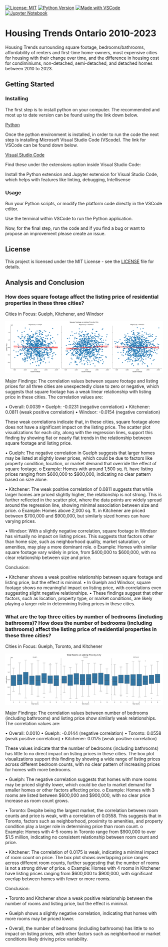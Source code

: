 [![License: MIT](https://img.shields.io/badge/License-MIT-yellow.svg)](https://opensource.org/licenses/MIT) [![Python Version](https://img.shields.io/badge/python-3.7-blue.svg)](https://www.python.org/downloads/release/python-370/) [![Made with VSCode](https://img.shields.io/badge/Made%20with-VSCode-1f425f.svg)](https://code.visualstudio.com/) [![Jupyter Notebook](https://img.shields.io/badge/Made%20with-Jupyter-blue.svg)](https://jupyter.org/) 

# Housing Trends Ontario 2010-2023

Housing Trends surrounding square footage, bedrooms/bathrooms, affordability of renters and first-time home-owners, most expensive cities for housing with their change over time, and the difference in housing cost for condiminiums, non-detached, semi-detached, and detached homes between 2010 to 2023.

## Getting Started

### Installing

The first step is to install python on your computer. The recommended and most up to date version can be found using the link down below.

[Python](https://www.python.org/downloads/)

Once the python environment is installed, in order to run the code the next step is installing Microsoft Visual Studio Code (VScode). The link for VSCode can be found down below.

[Visual Studio Code](https://code.visualstudio.com/)

Find these under the extensions option inside Visual Studio Code:

  Install the Python extension and Jupyter extension for Visual Studio Code, which helps with features 
  like linting, debugging, Intellisense

### Usage

Run your Python scripts, or modify the platform code directly in the VSCode editor.

Use the terminal within VSCode to run the Python application.

Now, for the final step, run the code and if you find a bug or want to propose an improvement please create an issue.

## License

This project is licensed under the MIT License - see the [LICENSE](LICENSE) file for details.

## Analysis and Conclusion

### How does square footage affect the listing price of residential properties in these three cities?

Cities in Focus: Guelph, Kitchener, and Windsor

![alt text](https://github.com/prom001-naf/Project1_Group5_DataBootCamp/blob/main/Data_Code_Analysis/Screenshot%202024-10-21%20210650.png?raw=true)

Major Findings: The correlation values between square footage and listing prices for all three cities are unexpectedly close to zero or negative, which suggests that square footage has a weak linear relationship with listing price in these cities. The correlation values are:

  •	Overall: 0.0039
  •	Guelph: -0.0231 (negative correlation)
  •	Kitchener: 0.0811 (weak positive correlation)
  •	Windsor: -0.0154 (negative correlation)

These weak correlations indicate that, in these cities, square footage alone does not have a significant impact on the listing price. The scatter plot visualizations for each city, along with the regression lines, support this finding by showing flat or nearly flat trends in the relationship between square footage and listing price.

  •	Guelph: The negative correlation in Guelph suggests that larger homes may be listed at slightly lower prices, 
    which could be due to factors like property condition, location, or market demand that override the effect of 
    square footage.
  o	Example: Homes with around 1,500 sq. ft. have listing prices ranging from $600,000 to $900,000, indicating no 
    clear pattern based on size alone.

  •	Kitchener: The weak positive correlation of 0.0811 suggests that while larger homes are priced slightly higher, 
    the relationship is not strong. This is further reflected in the scatter plot, where the data points are widely 
    spread around the regression line, showing minimal association between size and price.
  o	Example: Homes above 2,000 sq. ft. in Kitchener are priced between $700,000 and $900,000, but similarly sized 
    homes can have varying prices.

  •	Windsor: With a slightly negative correlation, square footage in Windsor has virtually no impact on listing 
    prices. This suggests that factors other than home size, such as neighborhood quality, market saturation, or 
    amenities, may play a more dominant role.
  o	Example: Homes with similar square footage vary widely in price, from $400,000 to $600,000, with no clear 
    relationship between size and price.

Conclusion:

  •	Kitchener shows a weak positive relationship between square footage and listing price, but the effect is minimal.
  •	In Guelph and Windsor, square footage shows no meaningful impact on listing price, with correlations even         
    suggesting slight negative relationships.
  •	These findings suggest that other factors, such as location, property type, or market conditions, are likely 
    playing a larger role in determining listing prices in these cities.

### What are the top three cities by number of bedrooms (including bathrooms)? How does the number of bedrooms (including bathrooms) affect the listing price of residential properties in these three cities?

Cities in Focus: Guelph, Toronto, and Kitchener

![alt text](https://github.com/prom001-naf/Project1_Group5_DataBootCamp/blob/main/Data_Code_Analysis/Screenshot%202024-10-21%20221537.png?raw=true)

Major Findings: The correlation values between number of bedrooms (including bathrooms) and listing price show similarly weak relationships. The correlation values are:
  
  •	Overall: 0.0010
  •	Guelph: -0.0144 (negative correlation)
  •	Toronto: 0.0558 (weak positive correlation)
  •	Kitchener: 0.0175 (weak positive correlation)

These values indicate that the number of bedrooms (including bathrooms) has little to no direct impact on listing prices in these cities. The box plot visualizations support this finding by showing a wide range of listing prices across different bedroom counts, with no clear pattern of increasing prices for homes with more bedrooms.

  •	Guelph: The negative correlation suggests that homes with more rooms may be priced slightly lower, which could be 
    due to market demand for smaller homes or other factors affecting price.
  o	Example: Homes with 3 rooms are listed between $600,000 and $900,000, with no clear price increase as room count 
    grows.
  
  •	Toronto: Despite being the largest market, the correlation between room counts and price is weak, with a 
    correlation of 0.0558. This suggests that in Toronto, factors such as neighborhood, proximity to amenities, and 
    property condition play a larger role in determining price than room count.
  o	Example: Homes with 4-5 rooms in Toronto range from $900,000 to over $1.5 million, indicating no consistent 
    relationship between room count and price.
  
  •	Kitchener: The correlation of 0.0175 is weak, indicating a minimal impact of room count on price. The box plot 
    shows overlapping price ranges across different room counts, further suggesting that the number of rooms is not a 
    strong driver of price.
  o	Example: Homes with 4 rooms in Kitchener have listing prices ranging from $600,000 to $900,000, with significant 
    overlap between homes with fewer or more rooms.

Conclusion:

  •	Toronto and Kitchener show a weak positive relationship between the number of rooms and listing price, but the 
    effect is minimal.

  •	Guelph shows a slightly negative correlation, indicating that homes with more rooms may be priced lower.

  •	Overall, the number of bedrooms (including bathrooms) has little to no impact on listing prices, with other 
    factors such as neighborhood or market conditions likely driving price variability.

